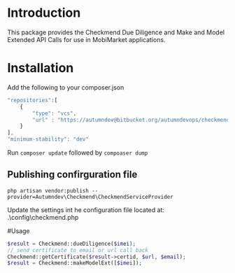 # Introduction
This package provides the Checkmend Due Diligence and Make and Model Extended API Calls for use in MobiMarket applications.

# Installation
Add the following to your composer.json
```javascript
"repositories":[
    {
        "type": "vcs",
        "url" : "https://autumndev@bitbucket.org/autumndevops/checkmend.git"
    }
],
"minimum-stability": "dev"
```
Run ```composer update``` followed by ```compoaser dump```

## Publishing confirguration file
```
php artisan vendor:publish --provider=Autumndev\Checkmend\CheckmendServiceProvider
```

Update the settings int he configuration file located at: .\config\checkmend.php

#Usage

```php
$result = Checkmend::dueDiligence($imei);
// send certificate to email or url call back
Checkmend::getCertificate($result->certid, $url, $email);
$result = Checkmend::makeModelExt([$imei]);
```
